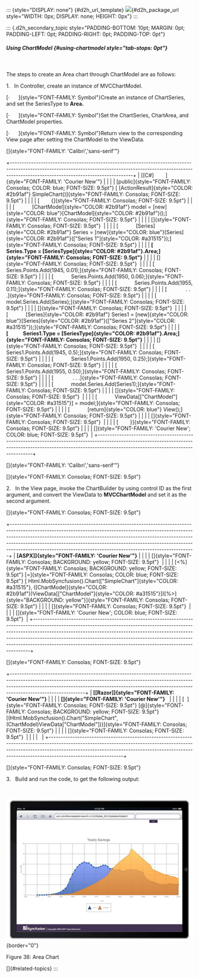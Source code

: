 ::: {style="DISPLAY: none"}
[](ms-xhelp:///?Id=d2h_url_template){#d2h_url_template} ![](!package_url!){#d2h_package_url style="WIDTH: 0px; DISPLAY: none; HEIGHT: 0px"}
:::

::: {.d2h_secondary_topic style="PADDING-BOTTOM: 10pt; MARGIN: 0pt; PADDING-LEFT: 0pt; PADDING-RIGHT: 0pt; PADDING-TOP: 0pt"}
##### Using ChartModel {#using-chartmodel style="tab-stops: 0pt"}

 

The steps to create an Area chart through ChartModel are as follows:

1.   In Controller, create an instance of MVCChartModel.

[·      ]{style="FONT-FAMILY: Symbol"}Create an instance of ChartSeries, and set the SeriesType to **Area.**

[·      ]{style="FONT-FAMILY: Symbol"}Set the ChartSeries, ChartArea, and ChartModel properties.

[·      ]{style="FONT-FAMILY: Symbol"}Return view to the corresponding View page after setting the ChartModel to the ViewData.

[]{style="FONT-FAMILY: 'Calibri','sans-serif'"} 

+---------------------------------------------------------------------------------------------------------------------------------------------------------------------------------------------------------------+
| [\[C#\]        ]{style="FONT-FAMILY: 'Courier New'"}                                                                                                                                                          |
|                                                                                                                                                                                                               |
| [public]{style="FONT-FAMILY: Consolas; COLOR: blue; FONT-SIZE: 9.5pt"} [ [ActionResult]{style="COLOR: #2b91af"} SimpleChart()]{style="FONT-FAMILY: Consolas; FONT-SIZE: 9.5pt"}                               |
|                                                                                                                                                                                                               |
| [        {]{style="FONT-FAMILY: Consolas; FONT-SIZE: 9.5pt"}                                                                                                                                                  |
|                                                                                                                                                                                                               |
| [            [ChartModel]{style="COLOR: #2b91af"} model = [new]{style="COLOR: blue"}[ChartModel]{style="COLOR: #2b91af"}();]{style="FONT-FAMILY: Consolas; FONT-SIZE: 9.5pt"}                                 |
|                                                                                                                                                                                                               |
| []{style="FONT-FAMILY: Consolas; FONT-SIZE: 9.5pt"}                                                                                                                                                           |
|                                                                                                                                                                                                               |
| [            [Series]{style="COLOR: #2b91af"} Series = [new]{style="COLOR: blue"}[Series]{style="COLOR: #2b91af"}([\"Series 1\"]{style="COLOR: #a31515"});]{style="FONT-FAMILY: Consolas; FONT-SIZE: 9.5pt"}  |
|                                                                                                                                                                                                               |
| **[            Series.Type = [SeriesType]{style="COLOR: #2b91af"}.Area;]{style="FONT-FAMILY: Consolas; FONT-SIZE: 9.5pt"}**                                                                                   |
|                                                                                                                                                                                                               |
| []{style="FONT-FAMILY: Consolas; FONT-SIZE: 9.5pt"}                                                                                                                                                           |
|                                                                                                                                                                                                               |
| [            Series.Points.Add(1945, 0.01);]{style="FONT-FAMILY: Consolas; FONT-SIZE: 9.5pt"}                                                                                                                 |
|                                                                                                                                                                                                               |
| [            Series.Points.Add(1950, 0.06);]{style="FONT-FAMILY: Consolas; FONT-SIZE: 9.5pt"}                                                                                                                 |
|                                                                                                                                                                                                               |
| [            Series.Points.Add(1955, 0.11);]{style="FONT-FAMILY: Consolas; FONT-SIZE: 9.5pt"}                                                                                                                 |
|                                                                                                                                                                                                               |
| [             . . .]{style="FONT-FAMILY: Consolas; FONT-SIZE: 9.5pt"}                                                                                                                                         |
|                                                                                                                                                                                                               |
| [            model.Series.Add(Series);]{style="FONT-FAMILY: Consolas; FONT-SIZE: 9.5pt"}                                                                                                                      |
|                                                                                                                                                                                                               |
| []{style="FONT-FAMILY: Consolas; FONT-SIZE: 9.5pt"}                                                                                                                                                           |
|                                                                                                                                                                                                               |
| [            [Series]{style="COLOR: #2b91af"} Series1 = [new]{style="COLOR: blue"}[Series]{style="COLOR: #2b91af"}([\"Series 2\"]{style="COLOR: #a31515"});]{style="FONT-FAMILY: Consolas; FONT-SIZE: 9.5pt"} |
|                                                                                                                                                                                                               |
| **[            Series1.Type = [SeriesType]{style="COLOR: #2b91af"}.Area;]{style="FONT-FAMILY: Consolas; FONT-SIZE: 9.5pt"}**                                                                                  |
|                                                                                                                                                                                                               |
| []{style="FONT-FAMILY: Consolas; FONT-SIZE: 9.5pt"}                                                                                                                                                           |
|                                                                                                                                                                                                               |
| [            Series1.Points.Add(1945, 0.5);]{style="FONT-FAMILY: Consolas; FONT-SIZE: 9.5pt"}                                                                                                                 |
|                                                                                                                                                                                                               |
| [            Series1.Points.Add(1950, 0.25);]{style="FONT-FAMILY: Consolas; FONT-SIZE: 9.5pt"}                                                                                                                |
|                                                                                                                                                                                                               |
| [            Series1.Points.Add(1955, 0.50);]{style="FONT-FAMILY: Consolas; FONT-SIZE: 9.5pt"}                                                                                                                |
|                                                                                                                                                                                                               |
| [             . . .]{style="FONT-FAMILY: Consolas; FONT-SIZE: 9.5pt"}                                                                                                                                         |
|                                                                                                                                                                                                               |
| [            model.Series.Add(Series1);]{style="FONT-FAMILY: Consolas; FONT-SIZE: 9.5pt"}                                                                                                                     |
|                                                                                                                                                                                                               |
| []{style="FONT-FAMILY: Consolas; FONT-SIZE: 9.5pt"}                                                                                                                                                           |
|                                                                                                                                                                                                               |
| [            ViewData\[[\"ChartModel\"]{style="COLOR: #a31515"}\] = model;]{style="FONT-FAMILY: Consolas; FONT-SIZE: 9.5pt"}                                                                                  |
|                                                                                                                                                                                                               |
| [            [return]{style="COLOR: blue"} View();]{style="FONT-FAMILY: Consolas; FONT-SIZE: 9.5pt"}                                                                                                          |
|                                                                                                                                                                                                               |
| []{style="FONT-FAMILY: Consolas; FONT-SIZE: 9.5pt"}                                                                                                                                                           |
|                                                                                                                                                                                                               |
| [        }]{style="FONT-FAMILY: Consolas; FONT-SIZE: 9.5pt"}                                                                                                                                                  |
|                                                                                                                                                                                                               |
| []{style="FONT-FAMILY: 'Courier New'; COLOR: blue; FONT-SIZE: 9.5pt"}                                                                                                                                         |
+---------------------------------------------------------------------------------------------------------------------------------------------------------------------------------------------------------------+

[]{style="FONT-FAMILY: 'Calibri','sans-serif'"} 

[]{style="FONT-FAMILY: Consolas; FONT-SIZE: 9.5pt"} 

2.   In the View page, invoke the ChartBuilder by using control ID as the first argument, and convert the ViewData to **MVCChartModel** and set it as the second argument.

[]{style="FONT-FAMILY: Consolas; FONT-SIZE: 9.5pt"} 

+-----------------------------------------------------------------------------------------------------------------------------------------------------------------------------------------------------------------------------------------------------------------------------------------------------------------------------------------------------------------------------------------------------+
| **[ASPX\]]{style="FONT-FAMILY: 'Courier New'"}**                                                                                                                                                                                                                                                                                                                                                    |
|                                                                                                                                                                                                                                                                                                                                                                                                     |
| []{style="FONT-FAMILY: Consolas; BACKGROUND: yellow; FONT-SIZE: 9.5pt"}                                                                                                                                                                                                                                                                                                                             |
|                                                                                                                                                                                                                                                                                                                                                                                                     |
| [\<%]{style="FONT-FAMILY: Consolas; BACKGROUND: yellow; FONT-SIZE: 9.5pt"} [=]{style="FONT-FAMILY: Consolas; COLOR: blue; FONT-SIZE: 9.5pt"} [ Html.MobSyncfusion().Chart([\"SimpleChart\"]{style="COLOR: #a31515"}, ([ChartModel]{style="COLOR: #2b91af"})ViewData\[[\"ChartModel\"]{style="COLOR: #a31515"}\])[%\>]{style="BACKGROUND: yellow"}]{style="FONT-FAMILY: Consolas; FONT-SIZE: 9.5pt"} |
|                                                                                                                                                                                                                                                                                                                                                                                                     |
| []{style="FONT-FAMILY: Consolas; FONT-SIZE: 9.5pt"}                                                                                                                                                                                                                                                                                                                                                 |
|                                                                                                                                                                                                                                                                                                                                                                                                     |
| []{style="FONT-FAMILY: 'Courier New'; COLOR: blue; FONT-SIZE: 9.5pt"}                                                                                                                                                                                                                                                                                                                               |
+-----------------------------------------------------------------------------------------------------------------------------------------------------------------------------------------------------------------------------------------------------------------------------------------------------------------------------------------------------------------------------------------------------+

[]{style="FONT-FAMILY: Consolas; FONT-SIZE: 9.5pt"} 

+-------------------------------------------------------------------------------------------------------------------------------------------------------------------------------------------------------------------------------------------------------------------------+
| **[\[Razor\]]{style="FONT-FAMILY: 'Courier New'"}**                                                                                                                                                                                                                     |
|                                                                                                                                                                                                                                                                         |
| **[]{style="FONT-FAMILY: 'Courier New'"}**                                                                                                                                                                                                                              |
|                                                                                                                                                                                                                                                                         |
| [  ]{style="FONT-FAMILY: Consolas; FONT-SIZE: 9.5pt"} [@]{style="FONT-FAMILY: Consolas; BACKGROUND: yellow; FONT-SIZE: 9.5pt"} [(Html.MobSyncfusion().Chart(\"SimpleChart\", (ChartModel)ViewData\[\"ChartModel\"\]))]{style="FONT-FAMILY: Consolas; FONT-SIZE: 9.5pt"} |
|                                                                                                                                                                                                                                                                         |
| []{style="FONT-FAMILY: Consolas; FONT-SIZE: 9.5pt"}                                                                                                                                                                                                                     |
|                                                                                                                                                                                                                                                                         |
|                                                                                                                                                                                                                                                                         |
+-------------------------------------------------------------------------------------------------------------------------------------------------------------------------------------------------------------------------------------------------------------------------+

[]{style="FONT-FAMILY: Consolas; FONT-SIZE: 9.5pt"} 

3.   Build and run the code, to get the following output:

 

![](ImagesExt/image102_39.jpg){border="0"}

Figure 38: Area Chart

[]{#related-topics}
:::
